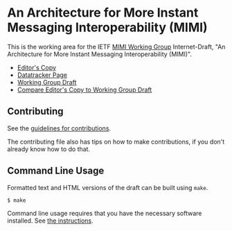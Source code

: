 <!-- regenerate: on (set to off if you edit this file) -->

# An Architecture for More Instant Messaging Interoperability (MIMI)

This is the working area for the IETF [MIMI Working Group](https://datatracker.ietf.org/group/mimi/documents/) Internet-Draft, "An Architecture for More Instant Messaging Interoperability (MIMI)".

* [Editor's Copy](https://ietf-wg-mimi.github.io/mimi-arch/#go.draft-ietf-mimi-arch.html)
* [Datatracker Page](https://datatracker.ietf.org/doc/draft-ietf-mimi-arch)
* [Working Group Draft](https://datatracker.ietf.org/doc/html/draft-ietf-mimi-arch)
* [Compare Editor's Copy to Working Group Draft](https://ietf-wg-mimi.github.io/mimi-arch/#go.draft-ietf-mimi-arch.diff)


## Contributing

See the
[guidelines for contributions](https://github.com/ietf-wg-mimi/mimi-arch/blob/main/CONTRIBUTING.md).

The contributing file also has tips on how to make contributions, if you
don't already know how to do that.

## Command Line Usage

Formatted text and HTML versions of the draft can be built using `make`.

```sh
$ make
```

Command line usage requires that you have the necessary software installed.  See
[the instructions](https://github.com/martinthomson/i-d-template/blob/main/doc/SETUP.md).

